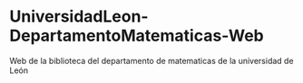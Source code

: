 # UniversidadLeon-DepartamentoMatematicas-Web
Web de la biblioteca del departamento de matematicas de la universidad de León
